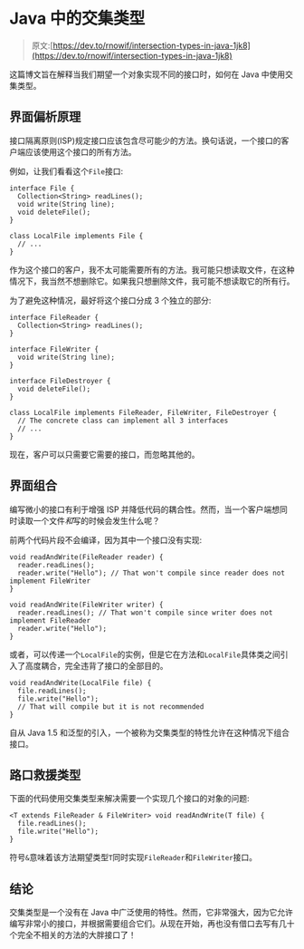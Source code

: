 # Java 中的交集类型

> 原文:[https://dev.to/rnowif/intersection-types-in-java-1jk8](https://dev.to/rnowif/intersection-types-in-java-1jk8)

这篇博文旨在解释当我们期望一个对象实现不同的接口时，如何在 Java 中使用交集类型。

## 界面偏析原理

接口隔离原则(ISP)规定接口应该包含尽可能少的方法。换句话说，一个接口的客户端应该使用这个接口的所有方法。

例如，让我们看看这个`File`接口:

```
interface File {
  Collection<String> readLines();
  void write(String line);
  void deleteFile();
}

class LocalFile implements File {
  // ...
} 
```

作为这个接口的客户，我不太可能需要所有的方法。我可能只想读取文件，在这种情况下，我当然不想删除它。如果我只想删除文件，我可能不想读取它的所有行。

为了避免这种情况，最好将这个接口分成 3 个独立的部分:

```
interface FileReader {
  Collection<String> readLines();
}

interface FileWriter {
  void write(String line);
}

interface FileDestroyer {
  void deleteFile();
}

class LocalFile implements FileReader, FileWriter, FileDestroyer {
  // The concrete class can implement all 3 interfaces
  // ...
} 
```

现在，客户可以只需要它需要的接口，而忽略其他的。

## 界面组合

编写微小的接口有利于增强 ISP 并降低代码的耦合性。然而，当一个客户端想同时读取一个文件*和*写的时候会发生什么呢？

前两个代码片段不会编译，因为其中一个接口没有实现:

```
void readAndWrite(FileReader reader) {
  reader.readLines();
  reader.write("Hello"); // That won't compile since reader does not implement FileWriter
}

void readAndWrite(FileWriter writer) {
  reader.readLines(); // That won't compile since writer does not implement FileReader
  reader.write("Hello");
} 
```

或者，可以传递一个`LocalFile`的实例，但是它在方法和`LocalFile`具体类之间引入了高度耦合，完全违背了接口的全部目的。

```
void readAndWrite(LocalFile file) {
  file.readLines();
  file.write("Hello");
  // That will compile but it is not recommended
} 
```

自从 Java 1.5 和泛型的引入，一个被称为交集类型的特性允许在这种情况下组合接口。

## 路口救援类型

下面的代码使用交集类型来解决需要一个实现几个接口的对象的问题:

```
<T extends FileReader & FileWriter> void readAndWrite(T file) {
  file.readLines();
  file.write("Hello");   
} 
```

符号`&`意味着该方法期望类型`T`同时实现`FileReader`和`FileWriter`接口。

## 结论

交集类型是一个没有在 Java 中广泛使用的特性。然而，它非常强大，因为它允许编写非常小的接口，并根据需要组合它们。从现在开始，再也没有借口去写有几十个完全不相关的方法的大胖接口了！